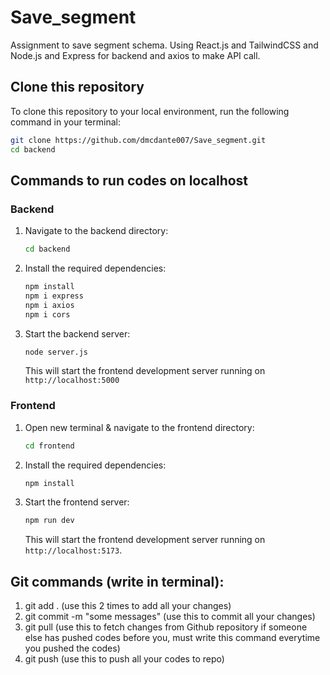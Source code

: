 # Save_segment
Assignment to save segment schema. Using React.js and TailwindCSS and Node.js and Express for backend and axios to make API call. 


## Clone this repository

To clone this repository to your local environment, run the following command in your terminal:

```bash
git clone https://github.com/dmcdante007/Save_segment.git
cd backend
```

## Commands to run codes on localhost

### Backend
1. Navigate to the backend directory:
   ```bash
   cd backend
   ```

2. Install the required dependencies:
   ```bash
   npm install
   npm i express
   npm i axios
   npm i cors
   ```

4. Start the backend server:
   ```bash
   node server.js
   ```
   This will start the frontend development server running on `http://localhost:5000`

### Frontend
1. Open new terminal & navigate to the frontend directory:
   ```bash
   cd frontend
   ```

2. Install the required dependencies:
   ```bash
   npm install
   ```

3. Start the frontend server:
   ```bash
   npm run dev
   ```

   This will start the frontend development server running on `http://localhost:5173`.

## Git commands (write in terminal):
1. git add . (use this 2 times to add all your changes)
2. git commit -m "some messages" (use this to commit all your changes)
3. git pull (use this to fetch changes from Github repository if someone else has pushed codes before you, must write this command everytime you pushed the codes)
4. git push (use this to push all your codes to repo)
